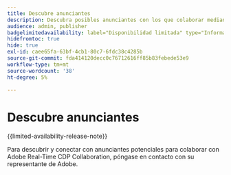 ```yaml
---
title: Descubre anunciantes
description: Descubra posibles anunciantes con los que colaborar mediante Adobe Real-Time CDP Collaboration
audience: admin, publisher
badgelimitedavailability: label="Disponibilidad limitada" type="Informative" url="https://helpx.adobe.com/legal/product-descriptions/real-time-customer-data-platform-collaboration.html newtab=true"
hidefromtoc: true
hide: true
exl-id: caee65fa-63bf-4cb1-80c7-6fdc38c4285b
source-git-commit: fda414120decc0c76712616ff85b83febede53e9
workflow-type: tm+mt
source-wordcount: '38'
ht-degree: 5%

---
```


# Descubre anunciantes

{{limited-availability-release-note}}

Para descubrir y conectar con anunciantes potenciales para colaborar con Adobe Real-Time CDP Collaboration, póngase en contacto con su representante de Adobe.
